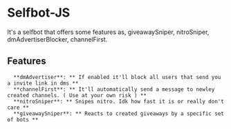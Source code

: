 # Selfbot-JS
It's a selfbot that offers some features as, giveawaySniper, nitroSniper, dmAdvertiserBlocker, channelFirst.


## Features
      **dmAdvertiser**: ** If enabled it'll block all users that send you a invite link in dms **
      **channelFirst**: ** It'll automatically send a message to newley created channels. ( Use at your own risk ) **
      **nitroSniper**: ** Snipes nitro. Idk how fast it is or really don't care **
      **giveawaySniper**: ** Reacts to created giveaways by a specific set of bots **
